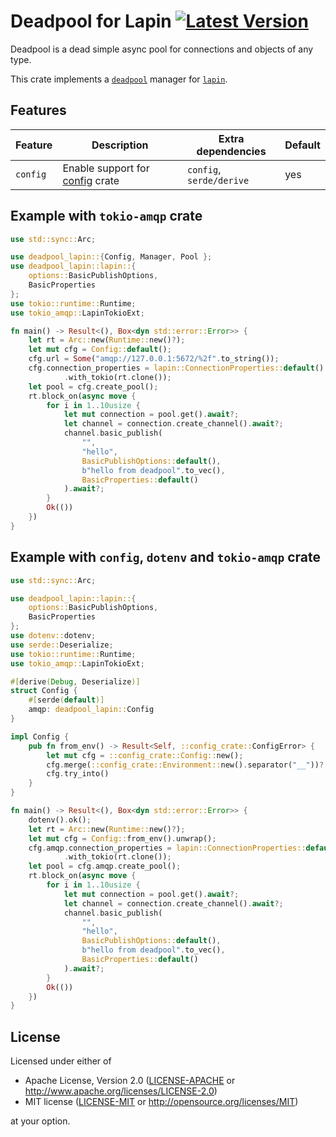 # Deadpool for Lapin [![Latest Version](https://img.shields.io/crates/v/deadpool-lapin.svg)](https://crates.io/crates/deadpool-lapin)

Deadpool is a dead simple async pool for connections and objects
of any type.

This crate implements a [`deadpool`](https://crates.io/crates/deadpool)
manager for [`lapin`](https://crates.io/crates/lapin).

## Features

| Feature | Description | Extra dependencies | Default |
| ------- | ----------- | ------------------ | ------- |
| `config` | Enable support for [config](https://crates.io/crates/config) crate | `config`, `serde/derive` | yes |

## Example with `tokio-amqp` crate

```rust
use std::sync::Arc;

use deadpool_lapin::{Config, Manager, Pool };
use deadpool_lapin::lapin::{
    options::BasicPublishOptions,
    BasicProperties
};
use tokio::runtime::Runtime;
use tokio_amqp::LapinTokioExt;

fn main() -> Result<(), Box<dyn std::error::Error>> {
    let rt = Arc::new(Runtime::new()?);
    let mut cfg = Config::default();
    cfg.url = Some("amqp://127.0.0.1:5672/%2f".to_string());
    cfg.connection_properties = lapin::ConnectionProperties::default()
            .with_tokio(rt.clone());
    let pool = cfg.create_pool();
    rt.block_on(async move {
        for i in 1..10usize {
            let mut connection = pool.get().await?;
            let channel = connection.create_channel().await?;
            channel.basic_publish(
                "",
                "hello",
                BasicPublishOptions::default(),
                b"hello from deadpool".to_vec(),
                BasicProperties::default()
            ).await?;
        }
        Ok(())
    })
}
```

## Example with `config`, `dotenv` and `tokio-amqp` crate

```rust
use std::sync::Arc;

use deadpool_lapin::lapin::{
    options::BasicPublishOptions,
    BasicProperties
};
use dotenv::dotenv;
use serde::Deserialize;
use tokio::runtime::Runtime;
use tokio_amqp::LapinTokioExt;

#[derive(Debug, Deserialize)]
struct Config {
    #[serde(default)]
    amqp: deadpool_lapin::Config
}

impl Config {
    pub fn from_env() -> Result<Self, ::config_crate::ConfigError> {
        let mut cfg = ::config_crate::Config::new();
        cfg.merge(::config_crate::Environment::new().separator("__"))?;
        cfg.try_into()
    }
}

fn main() -> Result<(), Box<dyn std::error::Error>> {
    dotenv().ok();
    let rt = Arc::new(Runtime::new()?);
    let mut cfg = Config::from_env().unwrap();
    cfg.amqp.connection_properties = lapin::ConnectionProperties::default()
            .with_tokio(rt.clone());
    let pool = cfg.amqp.create_pool();
    rt.block_on(async move {
        for i in 1..10usize {
            let mut connection = pool.get().await?;
            let channel = connection.create_channel().await?;
            channel.basic_publish(
                "",
                "hello",
                BasicPublishOptions::default(),
                b"hello from deadpool".to_vec(),
                BasicProperties::default()
            ).await?;
        }
        Ok(())
    })
}
```

## License

Licensed under either of

- Apache License, Version 2.0 ([LICENSE-APACHE](LICENSE-APACHE) or <http://www.apache.org/licenses/LICENSE-2.0>)
- MIT license ([LICENSE-MIT](LICENSE-MIT) or <http://opensource.org/licenses/MIT>)

at your option.
